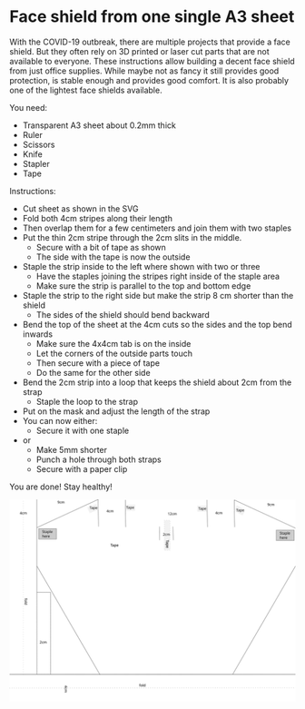 # Face shield from one single A3 sheet

With the COVID-19 outbreak, there are multiple projects that provide a face shield. But they often rely on 3D printed or laser cut parts that are not available to everyone. These instructions allow building a decent face shield from just office supplies. While maybe not as fancy it still provides good protection, is stable enough and provides good comfort. It is also probably one of the lightest face shields available.

You need:

* Transparent A3 sheet about 0.2mm thick
* Ruler
* Scissors
* Knife
* Stapler
* Tape

Instructions:

* Cut sheet as shown in the SVG
* Fold both 4cm stripes along their length
* Then overlap them for a few centimeters and join them with two staples
* Put the thin 2cm stripe through the 2cm slits in the middle.
  * Secure with a bit of tape as shown
  * The side with the tape is now the outside
* Staple the strip inside to the left where shown with two or three 
  * Have the staples joining the stripes right inside of the staple area
  * Make sure the strip is parallel to the top and bottom edge
* Staple the strip to the right side but make the strip 8 cm shorter than the shield
  * The sides of the shield should bend backward
* Bend the top of the sheet at the 4cm cuts so the sides and the top bend inwards
  * Make sure the 4x4cm tab is on the inside
  * Let the corners of the outside parts touch
  * Then secure with a piece of tape
  * Do the same for the other side
* Bend the 2cm strip into a loop that keeps the shield about 2cm from the strap
  * Staple the loop to the strap
* Put on the mask and adjust the length of the strap
* You can now either:
  * Secure it with one staple
* or
  * Make 5mm shorter
  * Punch a hole through both straps
  * Secure with a paper clip 

You are done! Stay healthy!

![cutting schematic](A3-cutting-pattern.svg)
